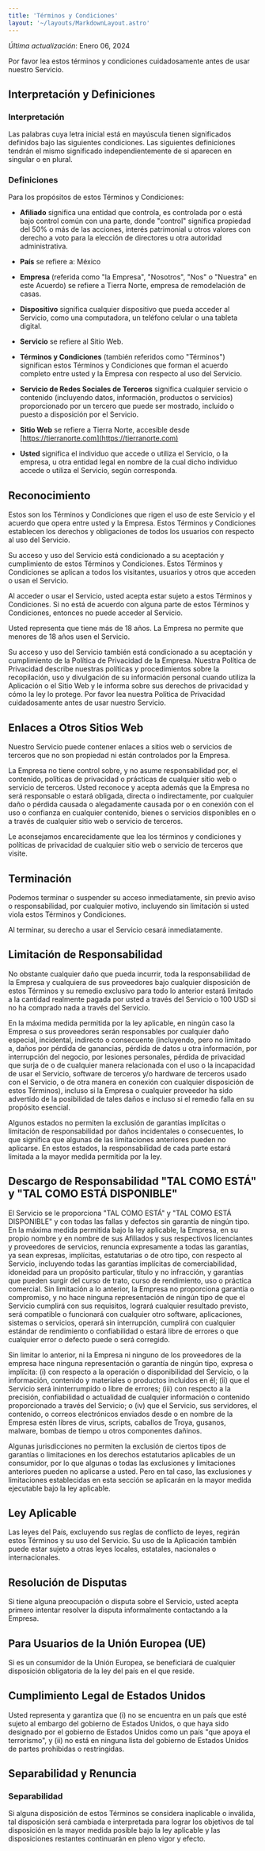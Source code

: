 ```yaml
---
title: 'Términos y Condiciones'
layout: '~/layouts/MarkdownLayout.astro'
---
```


_Última actualización_: Enero 06, 2024

Por favor lea estos términos y condiciones cuidadosamente antes de usar nuestro Servicio.

## Interpretación y Definiciones

### Interpretación

Las palabras cuya letra inicial está en mayúscula tienen significados definidos bajo las siguientes condiciones. Las siguientes definiciones tendrán el mismo significado independientemente de si aparecen en singular o en plural.

### Definiciones

Para los propósitos de estos Términos y Condiciones:

- **Afiliado** significa una entidad que controla, es controlada por o está bajo control común con una parte, donde "control" significa propiedad del 50% o más de las acciones, interés patrimonial u otros valores con derecho a voto para la elección de directores u otra autoridad administrativa.

- **País** se refiere a: México

- **Empresa** (referida como "la Empresa", "Nosotros", "Nos" o "Nuestra" en este Acuerdo) se refiere a Tierra Norte, empresa de remodelación de casas.

- **Dispositivo** significa cualquier dispositivo que pueda acceder al Servicio, como una computadora, un teléfono celular o una tableta digital.

- **Servicio** se refiere al Sitio Web.

- **Términos y Condiciones** (también referidos como "Términos") significan estos Términos y Condiciones que forman el acuerdo completo entre usted y la Empresa con respecto al uso del Servicio.

- **Servicio de Redes Sociales de Terceros** significa cualquier servicio o contenido (incluyendo datos, información, productos o servicios) proporcionado por un tercero que puede ser mostrado, incluido o puesto a disposición por el Servicio.

- **Sitio Web** se refiere a Tierra Norte, accesible desde [https://tierranorte.com](https://tierranorte.com)

- **Usted** significa el individuo que accede o utiliza el Servicio, o la empresa, u otra entidad legal en nombre de la cual dicho individuo accede o utiliza el Servicio, según corresponda.

## Reconocimiento

Estos son los Términos y Condiciones que rigen el uso de este Servicio y el acuerdo que opera entre usted y la Empresa. Estos Términos y Condiciones establecen los derechos y obligaciones de todos los usuarios con respecto al uso del Servicio.

Su acceso y uso del Servicio está condicionado a su aceptación y cumplimiento de estos Términos y Condiciones. Estos Términos y Condiciones se aplican a todos los visitantes, usuarios y otros que acceden o usan el Servicio.

Al acceder o usar el Servicio, usted acepta estar sujeto a estos Términos y Condiciones. Si no está de acuerdo con alguna parte de estos Términos y Condiciones, entonces no puede acceder al Servicio.

Usted representa que tiene más de 18 años. La Empresa no permite que menores de 18 años usen el Servicio.

Su acceso y uso del Servicio también está condicionado a su aceptación y cumplimiento de la Política de Privacidad de la Empresa. Nuestra Política de Privacidad describe nuestras políticas y procedimientos sobre la recopilación, uso y divulgación de su información personal cuando utiliza la Aplicación o el Sitio Web y le informa sobre sus derechos de privacidad y cómo la ley lo protege. Por favor lea nuestra Política de Privacidad cuidadosamente antes de usar nuestro Servicio.

## Enlaces a Otros Sitios Web

Nuestro Servicio puede contener enlaces a sitios web o servicios de terceros que no son propiedad ni están controlados por la Empresa.

La Empresa no tiene control sobre, y no asume responsabilidad por, el contenido, políticas de privacidad o prácticas de cualquier sitio web o servicio de terceros. Usted reconoce y acepta además que la Empresa no será responsable o estará obligada, directa o indirectamente, por cualquier daño o pérdida causada o alegadamente causada por o en conexión con el uso o confianza en cualquier contenido, bienes o servicios disponibles en o a través de cualquier sitio web o servicio de terceros.

Le aconsejamos encarecidamente que lea los términos y condiciones y políticas de privacidad de cualquier sitio web o servicio de terceros que visite.

## Terminación

Podemos terminar o suspender su acceso inmediatamente, sin previo aviso o responsabilidad, por cualquier motivo, incluyendo sin limitación si usted viola estos Términos y Condiciones.

Al terminar, su derecho a usar el Servicio cesará inmediatamente.

## Limitación de Responsabilidad

No obstante cualquier daño que pueda incurrir, toda la responsabilidad de la Empresa y cualquiera de sus proveedores bajo cualquier disposición de estos Términos y su remedio exclusivo para todo lo anterior estará limitado a la cantidad realmente pagada por usted a través del Servicio o 100 USD si no ha comprado nada a través del Servicio.

En la máxima medida permitida por la ley aplicable, en ningún caso la Empresa o sus proveedores serán responsables por cualquier daño especial, incidental, indirecto o consecuente (incluyendo, pero no limitado a, daños por pérdida de ganancias, pérdida de datos u otra información, por interrupción del negocio, por lesiones personales, pérdida de privacidad que surja de o de cualquier manera relacionada con el uso o la incapacidad de usar el Servicio, software de terceros y/o hardware de terceros usado con el Servicio, o de otra manera en conexión con cualquier disposición de estos Términos), incluso si la Empresa o cualquier proveedor ha sido advertido de la posibilidad de tales daños e incluso si el remedio falla en su propósito esencial.

Algunos estados no permiten la exclusión de garantías implícitas o limitación de responsabilidad por daños incidentales o consecuentes, lo que significa que algunas de las limitaciones anteriores pueden no aplicarse. En estos estados, la responsabilidad de cada parte estará limitada a la mayor medida permitida por la ley.

## Descargo de Responsabilidad "TAL COMO ESTÁ" y "TAL COMO ESTÁ DISPONIBLE"

El Servicio se le proporciona "TAL COMO ESTÁ" y "TAL COMO ESTÁ DISPONIBLE" y con todas las fallas y defectos sin garantía de ningún tipo. En la máxima medida permitida bajo la ley aplicable, la Empresa, en su propio nombre y en nombre de sus Afiliados y sus respectivos licenciantes y proveedores de servicios, renuncia expresamente a todas las garantías, ya sean expresas, implícitas, estatutarias o de otro tipo, con respecto al Servicio, incluyendo todas las garantías implícitas de comerciabilidad, idoneidad para un propósito particular, título y no infracción, y garantías que pueden surgir del curso de trato, curso de rendimiento, uso o práctica comercial. Sin limitación a lo anterior, la Empresa no proporciona garantía o compromiso, y no hace ninguna representación de ningún tipo de que el Servicio cumplirá con sus requisitos, logrará cualquier resultado previsto, será compatible o funcionará con cualquier otro software, aplicaciones, sistemas o servicios, operará sin interrupción, cumplirá con cualquier estándar de rendimiento o confiabilidad o estará libre de errores o que cualquier error o defecto puede o será corregido.

Sin limitar lo anterior, ni la Empresa ni ninguno de los proveedores de la empresa hace ninguna representación o garantía de ningún tipo, expresa o implícita: (i) con respecto a la operación o disponibilidad del Servicio, o la información, contenido y materiales o productos incluidos en él; (ii) que el Servicio será ininterrumpido o libre de errores; (iii) con respecto a la precisión, confiabilidad o actualidad de cualquier información o contenido proporcionado a través del Servicio; o (iv) que el Servicio, sus servidores, el contenido, o correos electrónicos enviados desde o en nombre de la Empresa estén libres de virus, scripts, caballos de Troya, gusanos, malware, bombas de tiempo u otros componentes dañinos.

Algunas jurisdicciones no permiten la exclusión de ciertos tipos de garantías o limitaciones en los derechos estatutarios aplicables de un consumidor, por lo que algunas o todas las exclusiones y limitaciones anteriores pueden no aplicarse a usted. Pero en tal caso, las exclusiones y limitaciones establecidas en esta sección se aplicarán en la mayor medida ejecutable bajo la ley aplicable.

## Ley Aplicable

Las leyes del País, excluyendo sus reglas de conflicto de leyes, regirán estos Términos y su uso del Servicio. Su uso de la Aplicación también puede estar sujeto a otras leyes locales, estatales, nacionales o internacionales.

## Resolución de Disputas

Si tiene alguna preocupación o disputa sobre el Servicio, usted acepta primero intentar resolver la disputa informalmente contactando a la Empresa.

## Para Usuarios de la Unión Europea (UE)

Si es un consumidor de la Unión Europea, se beneficiará de cualquier disposición obligatoria de la ley del país en el que reside.

## Cumplimiento Legal de Estados Unidos

Usted representa y garantiza que (i) no se encuentra en un país que esté sujeto al embargo del gobierno de Estados Unidos, o que haya sido designado por el gobierno de Estados Unidos como un país "que apoya el terrorismo", y (ii) no está en ninguna lista del gobierno de Estados Unidos de partes prohibidas o restringidas.

## Separabilidad y Renuncia

### Separabilidad

Si alguna disposición de estos Términos se considera inaplicable o inválida, tal disposición será cambiada e interpretada para lograr los objetivos de tal disposición en la mayor medida posible bajo la ley aplicable y las disposiciones restantes continuarán en pleno vigor y efecto.
